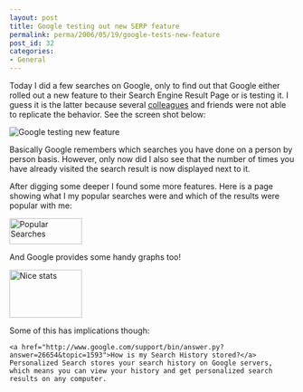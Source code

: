 ```yaml
---
layout: post
title: Google testing out new SERP feature
permalink: perma/2006/05/19/google-tests-new-feature
post_id: 32
categories:
- General
---
```


Today I did a few searches on Google, only to find out that Google either
rolled out a new feature to their Search Engine Result Page or is testing it. I
guess it is the latter because several <a
href="http://lunchpauze.blogspot.com/2006/05/google-remembers-what-youve-visited.html">colleagues</a>
and friends were not able to replicate the behavior. See the screen shot below:

<img id="image29" alt="Google testing new feature" src="{{site.baseurl}}/wp-content/google-test.JPG" />

Basically Google remembers which searches you have done on a person by person
basis. However, only now did I also see that the number of times you have
already visited the search result is now displayed next to it.

After digging some deeper I found some more features. Here is a page showing
what I my popular searches were and which of the results were popular with me:

<a title="Popular Searches" href="{{site.baseurl}}/wp-content/google%20test%202.JPG"><img width="128" height="46" id="image30" alt="Popular Searches" src="{{site.baseurl}}/wp-content/google%20test%202.thumbnail.JPG" /></a>

And Google provides some handy graphs too!

<a title="Nice stats" href="{{site.baseurl}}/wp-content/google%20test%203.JPG"><img width="128" height="85" id="image31" alt="Nice stats" src="{{site.baseurl}}/wp-content/google%20test%203.thumbnail.JPG" /></a>

Some of this has implications though:

    <a href="http://www.google.com/support/bin/answer.py?answer=26654&topic=1593">How is my Search History stored?</a>
    Personalized Search stores your search history on Google servers, which means you can view your history and get personalized search results on any computer.
